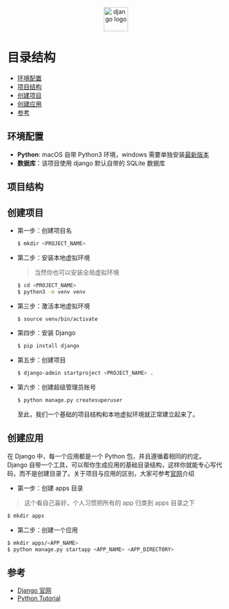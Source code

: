 <div align="center">
  <img src="https://cdn.worldvectorlogo.com/logos/django.svg" width="56" alt="django logo">
</div>

# 目录结构

- [环境配置]()
- [项目结构]()
- [创建项目]()
- [创建应用]()
- [参考]()

## 环境配置

- **Python**: macOS 自带 Python3 环境，windows 需要单独安装[最新版本](https://www.python.org/downloads/)
- **数据库**：该项目使用 django 默认自带的 SQLite 数据库

## 项目结构

## 创建项目

- 第一步：创建项目名

  ``` sh
  $ mkdir <PROJECT_NAME>
  ```

- 第二步：安装本地虚拟环境

  > 当然你也可以安装全局虚拟环境

  ``` sh
  $ cd <PROJECT_NAME>
  $ python3 -m venv venv
  ```

- 第三步：激活本地虚拟环境

  ``` sh
  $ source venv/bin/activate
  ```

- 第四步：安装 Django

  ``` sh
  $ pip install django
  ```

- 第五步：创建项目

  ``` sh
  $ django-admin startproject <PROJECT_NAME> .
  ```

- 第六步：创建超级管理员账号

  ``` sh
  $ python manage.py createsuperuser
  ```

  至此，我们一个基础的项目结构和本地虚拟环境就正常建立起来了。

## 创建应用

在 Django 中，每一个应用都是一个 Python 包，并且遵循着相同的约定。Django 自带一个工具，可以帮你生成应用的基础目录结构，这样你就能专心写代码，而不是创建目录了。关于项目与应用的区别，大家可参考[官网](https://docs.djangoproject.com/zh-hans/4.2/intro/tutorial01/#creating-the-polls-app)介绍

- 第一步：创建 apps 目录

> 这个看自己喜好，个人习惯把所有的 app 归类到 apps 目录之下

``` sh
$ mkdir apps
```

- 第二步：创建一个应用

``` sh
$ mkdir apps/<APP_NAME>
$ python manage.py startapp <APP_NAME> <APP_DIRECTORY>
```

## 参考

- [Django 官网](https://www.djangoproject.com/)
- [Python Tutorial](https://www.pythontutorial.net/)
